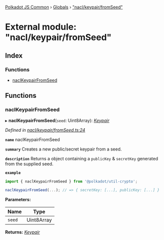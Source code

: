 [Polkadot JS Common](../README.md) › [Globals](../globals.md) › ["nacl/keypair/fromSeed"](_nacl_keypair_fromseed_.md)

# External module: "nacl/keypair/fromSeed"

## Index

### Functions

* [naclKeypairFromSeed](_nacl_keypair_fromseed_.md#naclkeypairfromseed)

## Functions

###  naclKeypairFromSeed

▸ **naclKeypairFromSeed**(`seed`: Uint8Array): *[Keypair](../interfaces/_types_.keypair.md)*

*Defined in [nacl/keypair/fromSeed.ts:24](https://github.com/polkadot-js/common/blob/69279f1b/packages/util-crypto/src/nacl/keypair/fromSeed.ts#L24)*

**`name`** naclKeypairFromSeed

**`summary`** Creates a new public/secret keypair from a seed.

**`description`** 
Returns a object containing a `publicKey` & `secretKey` generated from the supplied seed.

**`example`** 
<BR>

```javascript
import { naclKeypairFromSeed } from '@polkadot/util-crypto';

naclKeypairFromSeed(...); // => { secretKey: [...], publicKey: [...] }
```

**Parameters:**

Name | Type |
------ | ------ |
`seed` | Uint8Array |

**Returns:** *[Keypair](../interfaces/_types_.keypair.md)*
